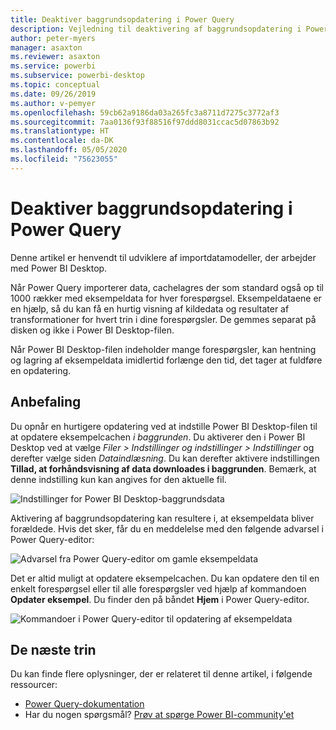 ```yaml
---
title: Deaktiver baggrundsopdatering i Power Query
description: Vejledning til deaktivering af baggrundsopdatering i Power Query.
author: peter-myers
manager: asaxton
ms.reviewer: asaxton
ms.service: powerbi
ms.subservice: powerbi-desktop
ms.topic: conceptual
ms.date: 09/26/2019
ms.author: v-pemyer
ms.openlocfilehash: 59cb62a9186da03a265fc3a8711d7275c3772af3
ms.sourcegitcommit: 7aa0136f93f88516f97ddd8031ccac5d07863b92
ms.translationtype: HT
ms.contentlocale: da-DK
ms.lasthandoff: 05/05/2020
ms.locfileid: "75623055"
---
```

# <a name="disable-power-query-background-refresh"></a>Deaktiver baggrundsopdatering i Power Query

Denne artikel er henvendt til udviklere af importdatamodeller, der arbejder med Power BI Desktop.

Når Power Query importerer data, cachelagres der som standard også op til 1000 rækker med eksempeldata for hver forespørgsel. Eksempeldataene er en hjælp, så du kan få en hurtig visning af kildedata og resultater af transformationer for hvert trin i dine forespørgsler. De gemmes separat på disken og ikke i Power BI Desktop-filen.

Når Power BI Desktop-filen indeholder mange forespørgsler, kan hentning og lagring af eksempeldata imidlertid forlænge den tid, det tager at fuldføre en opdatering.

## <a name="recommendation"></a>Anbefaling

Du opnår en hurtigere opdatering ved at indstille Power BI Desktop-filen til at opdatere eksempelcachen _i baggrunden_. Du aktiverer den i Power BI Desktop ved at vælge _Filer > Indstillinger og indstillinger > Indstillinger_ og derefter vælge siden _Dataindlæsning_. Du kan derefter aktivere indstillingen **Tillad, at forhåndsvisning af data downloades i baggrunden**. Bemærk, at denne indstilling kun kan angives for den aktuelle fil.

![Indstillinger for Power BI Desktop-baggrundsdata](media/power-query-background-refresh/power-query-options-background-data.png)

Aktivering af baggrundsopdatering kan resultere i, at eksempeldata bliver forældede. Hvis det sker, får du en meddelelse med den følgende advarsel i Power Query-editor:

![Advarsel fra Power Query-editor om gamle eksempeldata](media/power-query-background-refresh/power-query-preview-data-old.png)

Det er altid muligt at opdatere eksempelcachen. Du kan opdatere den til en enkelt forespørgsel eller til alle forespørgsler ved hjælp af kommandoen **Opdater eksempel**. Du finder den på båndet **Hjem** i Power Query-editor.

![Kommandoer i Power Query-editor til opdatering af eksempeldata](media/power-query-background-refresh/power-query-refresh-preview-data.png)

## <a name="next-steps"></a>De næste trin

Du kan finde flere oplysninger, der er relateret til denne artikel, i følgende ressourcer:

- [Power Query-dokumentation](/power-query/)
- Har du nogen spørgsmål? [Prøv at spørge Power BI-community'et](https://community.powerbi.com/)
